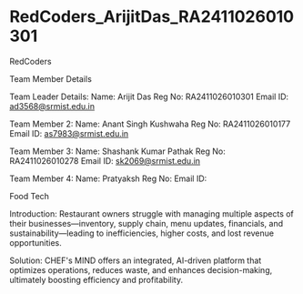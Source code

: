 # RedCoders_ArijitDas_RA2411026010301

RedCoders

Team Member Details

Team Leader Details:
Name: Arijit Das
Reg No: RA2411026010301
Email ID: ad3568@srmist.edu.in

Team Member 2:
Name: Anant Singh Kushwaha
Reg No: RA2411026010177
Email ID: as7983@srmist.edu.in

Team Member 3:
Name: Shashank Kumar Pathak
Reg No: RA2411026010278
Email ID: sk2069@srmist.edu.in

Team Member 4:
Name: Pratyaksh
Reg No:
Email ID:

Food Tech

Introduction:
Restaurant owners struggle with managing multiple aspects of their businesses—inventory, supply chain, menu updates, financials, and sustainability—leading to inefficiencies, higher costs, and lost revenue opportunities.

Solution:
CHEF's MIND offers an integrated, AI-driven platform that optimizes operations, reduces waste, and enhances decision-making, ultimately boosting efficiency and profitability.
